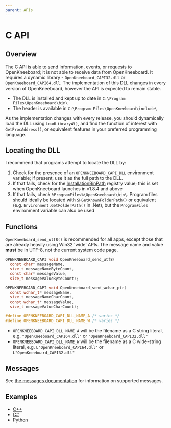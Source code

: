 ```yaml
---
parent: APIs
---
```


# C API

## Overview

The C API is able to send information, events, or requests to OpenKneeboard; it is not able to receive data from OpenKneeboard. It requires a dynamic library - `OpenKneeboard_CAPI32.dll` or `OpenKneeboard_CAPI64.dll`. The implementation of this DLL changes in every version of OpenKneeboard, however the API is expected to remain stable.

 - The DLL is installed and kept up to date in `C:\Program Files\OpenKneeboard\bin\`
 - The header is available in `C:\Program Files\OpenKneeboard\include\`

 As the implementation changes with every release, you should dynamically load the DLL using `LoadLibraryW()`, and find the function of interest with `GetProcAddress()`, or equivalent features in your preferred programming language.

## Locating the DLL

I recommend that programs attempt to locate the DLL by:

1. Check for the presence of an `OPENKNEEBOARD_CAPI_DLL` environment variable; if present, use it as the full path to the DLL.
2. If that fails, check for the [InstallationBinPath](registry-values.md#installationbinpath) registry value; this is set when OpenKneeboard launches in v1.8.4 and above
3. If that fails, check `%ProgramFiles%\OpenKneeboard\bin\`. Program files should ideally be located with `SHGetKnownFolderPath()` or equivalent (e.g. `Environment.GetFolderPath()` in .Net), but the `ProgramFiles` environment variable can also be used

## Functions

`OpenKneeboard_send_utf8()` is recommended for all apps, except those that are already heavily using Win32 'wide' APIs. The message name and value **must** be in UTF-8, not the current system code page.

```c
OPENKNEEBOARD_CAPI void OpenKneeboard_send_utf8(
  const char* messageName,
  size_t messageNameByteCount,
  const char* messageValue,
  size_t messageValueByteCount);

OPENKNEEBOARD_CAPI void OpenKneeboard_send_wchar_ptr(
  const wchar_t* messageName,
  size_t messageNameCharCount,
  const wchar_t* messageValue,
  size_t messageValueCharCount);

#define OPENKNEEBOARD_CAPI_DLL_NAME_A /* varies */
#define OPENKNEEBOARD_CAPI_DLL_NAME_W /* varies */
```

- `OPENKNEEBOARD_CAPI_DLL_NAME_A` will be the filename as a C string literal, e.g. `"OpenKneeboard_CAPI64.dll"` or `"OpenKneeboard_CAPI32.dll"`
- `OPENKNEEBOARD_CAPI_DLL_NAME_W` will be the filename as a C wide-string literal, e.g. `L"OpenKneeboard_CAPI64.dll"` or `L"OpenKneeboard_CAPI32.dll"`

## Messages

See [the messages documentation](messages.md) for information on supported messages.

## Examples

- [C++](https://github.com/OpenKneeboard/OpenKneeboard/blob/master/src/utilities/capi-test.cpp)
- [C#](https://gist.github.com/fredemmott/7a4d4f8584c7f217977fd39cebc98dba)
- [Python](https://github.com/OpenKneeboard/OpenKneeboard/blob/master/src/utilities/capi-test.py)
